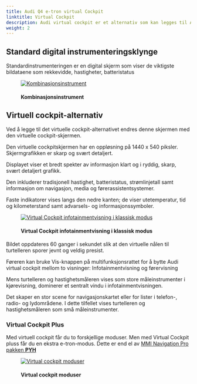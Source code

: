 ```yaml
---
title: Audi Q4 e-tron virtual Cockpit
linktitle: Virtual Cockpit
description: Audi virtual cockpit er et alternativ som kan legges til Audi Q4 e-tron
weight: 2
---
```

<!-- markdownlint-disable MD033 -->
## Standard digital instrumenteringsklynge

Standardinstrumenteringen er en digital skjerm som viser de viktigste bildataene som rekkevidde, hastigheter, batteristatus

<figure>
    <a href="https://media.electrichasgoneaudi.net/multimedia/models/q4-e-tron/technology/uiandoperations/virtualcockpit/multiinstrument.jpg">
        <img src="https://media.electrichasgoneaudi.net/multimedia/models/q4-e-tron/technology/uiandoperations/virtualcockpit/multiinstrument.jpg"
        class="img-fluid" alt="Kombinasjonsinstrument" title="Kombinasjonsinstrument">
    </a>
    <figcaption><h4>Kombinasjonsinstrument</h4></figcaption>
</figure>

## Virtuell cockpit-alternativ

Ved å legge til det virtuelle cockpit-alternativet endres denne skjermen med den virtuelle cockpit-skjermen.

Den virtuelle cockpitskjermen har en oppløsning på 1440 x 540 piksler. Skjermgrafikken er skarp og svært detaljert.

Displayet viser et bredt spekter av informasjon klart og i ryddig, skarp, svært detaljert grafikk.

Den inkluderer tradisjonell hastighet, batteristatus, strømlinjetall samt informasjon om navigasjon, media og førerassistentsystemer.

Faste indikatorer vises langs den nedre kanten; de viser utetemperatur, tid og kilometerstand samt advarsels- og informasjonssymboler.

<figure>
    <a href="https://media.electrichasgoneaudi.net/multimedia/models/q4-e-tron/technology/uiandoperations/virtualcockpit/mminavigationvirtualcockpit.jpg">
        <img src="https://media.electrichasgoneaudi.net/multimedia/models/q4-e-tron/technology/uiandoperations/virtualcockpit/mminavigationvirtualcockpits.jpg"
        class="img-fluid" alt="Virtual Cockpit infotainmentvisning i klassisk modus" title="Virtual Cockpit infotainmentvisning i klassisk modus">
    </a>
    <figcaption><h4>Virtual Cockpit infotainmentvisning i klassisk modus</h4></figcaption>
</figure>

Bildet oppdateres 60 ganger i sekundet slik at den virtuelle nålen til turtelleren sporer jevnt og veldig presist.

Føreren kan bruke Vis-knappen på multifunksjonsrattet for å bytte Audi virtual cockpit mellom to visninger:
Infotainmentvisning og førervisning

Mens turtelleren og hastighetsmåleren vises som store måleinstrumenter i kjørevisning, dominerer et sentralt vindu i infotainmentvisningen.

Det skaper en stor scene for navigasjonskartet eller for lister i telefon-, radio- og lydområdene. I dette tilfellet vises turtelleren og hastighetsmåleren som små måleinstrumenter.

### Virtual Cockpit Plus

Med virtuell cockpit får du to forskjellige moduser. Men med Virtual Cockpit pluss får du en ekstra e-tron-modus. Dette er end el av [MMI Navigation Pro pakken **PYH**](../../../optionguide/list/#infotainment)

<figure>
    <a href="https://media.electrichasgoneaudi.net/multimedia/models/q4-e-tron/technology/uiandoperations/virtualcockpit/virtualcockpitmodes.jpg">
        <img src="https://media.electrichasgoneaudi.net/multimedia/models/q4-e-tron/technology/uiandoperations/virtualcockpit/virtualcockpitmodess.jpg"
        class="img-fluid" alt="Virtual cockpit moduser" title="Virtual cockpit moduser">
    </a>
    <figcaption><h4>Virtual cockpit moduser</h4></figcaption>
</figure>

